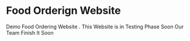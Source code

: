 # Food Orderign Website
Demo Food Ordering Website . This Website is in Testing Phase Soon Our Team  Finish It Soon
